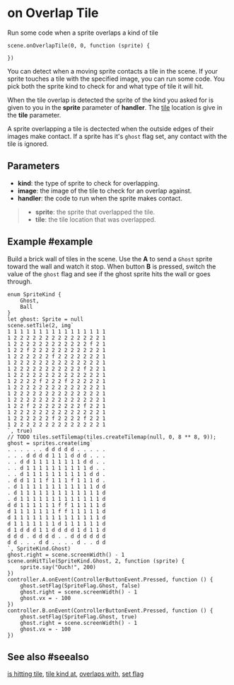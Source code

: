# on Overlap Tile

Run some code when a sprite overlaps a kind of tile

```sig
scene.onOverlapTile(0, 0, function (sprite) {
	
})
```

You can detect when a moving sprite contacts a tile in the scene. If your sprite touches a tile with the specified image, you can run some code. You pick both the sprite kind to check for and what type of tile it will hit.

When the tile overlap is detected the sprite of the kind you asked for is given to you in the **sprite** parameter of **handler**. The [tile](/types/tile) location is give in the **tile** parameter.

A sprite overlapping a tile is dectected when the outside edges of their images make contact. If a sprite has it's ``ghost`` flag set, any contact with the tile is ignored.

## Parameters

* **kind**: the type of sprite to check for overlapping.
* **image**: the image of the tile to check for an overlap against.
* **handler**: the code to run when the sprite makes contact.
>* **sprite**: the sprite that overlapped the tile.
>* **tile**: the tile location that was overlapped.

## Example #example

Build a brick wall of tiles in the scene. Use the **A** to send a ``Ghost`` sprite toward the wall and watch it stop.  When button **B** is pressed, switch the value of the ``ghost`` flag and see if the ghost sprite hits the wall or goes through.

```blocks
enum SpriteKind {
    Ghost,
    Ball
}
let ghost: Sprite = null
scene.setTile(2, img`
1 1 1 1 1 1 1 1 1 1 1 1 1 1 1 1 
1 2 2 2 2 2 2 2 2 2 2 2 2 2 2 1 
1 2 2 2 2 2 2 2 2 2 2 2 2 f 2 1 
1 2 2 f 2 2 2 2 2 2 2 2 2 2 2 1 
1 2 2 2 2 2 2 f 2 2 2 2 2 2 2 1 
1 2 2 2 2 2 2 2 2 2 2 2 2 2 2 1 
1 2 2 2 2 2 2 2 2 2 2 2 f 2 2 1 
1 2 2 2 2 2 2 2 2 2 2 2 2 2 2 1 
1 2 2 2 2 f 2 2 2 f 2 2 2 2 2 1 
1 2 2 2 2 2 2 2 2 2 2 2 2 2 2 1 
1 2 2 2 2 2 2 2 2 2 2 2 2 2 2 1 
1 2 2 2 2 2 2 2 2 2 2 2 2 2 2 1 
1 2 2 f 2 2 2 2 2 2 2 2 f 2 2 1 
1 2 2 2 2 2 2 2 2 2 2 2 2 2 2 1 
1 2 2 2 2 2 2 f 2 2 2 2 f 2 2 1 
1 2 2 2 2 2 2 2 2 2 2 2 2 2 2 1 
`, true)
// TODO tiles.setTilemap(tiles.createTilemap(null, 0, 8 ** 8, 9)); 
ghost = sprites.create(img`
. . . . . . d d d d d . . . . . 
. . . d d d d 1 1 1 d d d . . . 
. . d d 1 1 1 1 1 1 1 1 d d . . 
. . d 1 1 1 1 1 1 1 1 1 1 d . . 
. . d 1 1 1 1 1 1 1 1 1 1 d d . 
. d d 1 1 1 f 1 1 1 f 1 1 1 d . 
. d 1 1 1 1 1 1 1 1 1 1 1 1 d d 
. d 1 1 1 1 1 1 1 1 1 1 1 1 1 d 
. d 1 1 1 1 1 1 1 1 1 1 1 1 1 d 
d d 1 1 1 1 1 1 f f 1 1 1 1 1 d 
d 1 1 1 1 1 1 1 f f 1 1 1 1 1 d 
d 1 1 1 1 1 1 1 1 1 1 1 1 1 1 d 
d 1 1 1 1 1 1 1 d 1 1 1 1 1 1 d 
d 1 d d d 1 1 d d d d 1 d 1 1 d 
d d d . d d d d . . d d d d d d 
d d . . . d d . . . . d . . d d 
`, SpriteKind.Ghost)
ghost.right = scene.screenWidth() - 1
scene.onHitTile(SpriteKind.Ghost, 2, function (sprite) {
    sprite.say("Ouch!", 200)
})
controller.A.onEvent(ControllerButtonEvent.Pressed, function () {
    ghost.setFlag(SpriteFlag.Ghost, false)
    ghost.right = scene.screenWidth() - 1
    ghost.vx = - 100
}) 
controller.B.onEvent(ControllerButtonEvent.Pressed, function () {
    ghost.setFlag(SpriteFlag.Ghost, true)
    ghost.right = scene.screenWidth() - 1
    ghost.vx = - 100
})
```

## See also #seealso

[is hitting tile](/reference/sprites/sprite/is-hitting-tile),
[tile kind at](/reference/sprites/sprite/tile-kind-at),
[overlaps with](/reference/sprites/sprite/overlaps-with),
[set flag](/reference/sprites/sprite/set-flag)
